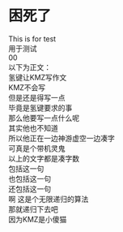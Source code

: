 # 困死了  
This is for test  
用于测试  
00  
以下为正文：  
氢键让KMZ写作文  
KMZ不会写  
但是还是得写一点  
毕竟是氢键要求的事  
那么他要写一点什么呢  
其实他也不知道  
所以他正在一边神游虚空一边凑字  
可真是个带机灵鬼  
以上的文字都是凑字数  
包括这一句  
也包括这一句  
还包括这一句  
啊 这是个无限递归的算法  
那就递归下去吧  
因为KMZ是小傻猫
